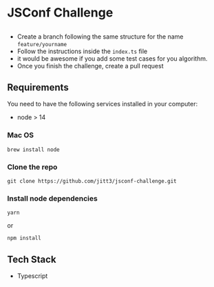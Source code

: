 # JSConf Challenge

##

- Create a branch following the same structure for the name `feature/yourname`
- Follow the instructions inside the `index.ts` file
- it would be awesome if you add some test cases for you algorithm.
- Once you finish the challenge, create a pull request

## Requirements

You need to have the following services installed in your computer:

- node > 14

### Mac OS

```
brew install node
```

### Clone the repo

```
git clone https://github.com/jitt3/jsconf-challenge.git
```

### Install node dependencies

```
yarn
```

or

```
npm install
```

## Tech Stack

- Typescript

